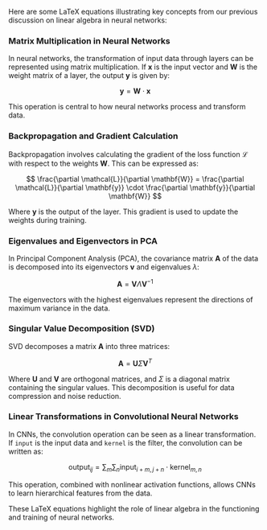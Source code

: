 Here are some LaTeX equations illustrating key concepts from our previous discussion on linear algebra in neural networks:

### Matrix Multiplication in Neural Networks

In neural networks, the transformation of input data through layers can be represented using matrix multiplication. If $\mathbf{x}$ is the input vector and $\mathbf{W}$ is the weight matrix of a layer, the output $\mathbf{y}$ is given by:

$$
\mathbf{y} = \mathbf{W} \cdot \mathbf{x}
$$

This operation is central to how neural networks process and transform data.

### Backpropagation and Gradient Calculation

Backpropagation involves calculating the gradient of the loss function $\mathcal{L}$ with respect to the weights $\mathbf{W}$. This can be expressed as:

$$
\frac{\partial \mathcal{L}}{\partial \mathbf{W}} = \frac{\partial \mathcal{L}}{\partial \mathbf{y}} \cdot \frac{\partial \mathbf{y}}{\partial \mathbf{W}}
$$

Where $\mathbf{y}$ is the output of the layer. This gradient is used to update the weights during training.

### Eigenvalues and Eigenvectors in PCA

In Principal Component Analysis (PCA), the covariance matrix $\mathbf{A}$ of the data is decomposed into its eigenvectors $\mathbf{v}$ and eigenvalues $\lambda$:

$$
\mathbf{A} = \mathbf{V} \Lambda \mathbf{V}^{-1}
$$

The eigenvectors with the highest eigenvalues represent the directions of maximum variance in the data.

### Singular Value Decomposition (SVD)

SVD decomposes a matrix $\mathbf{A}$ into three matrices:

$$
\mathbf{A} = \mathbf{U} \Sigma \mathbf{V}^T
$$

Where $\mathbf{U}$ and $\mathbf{V}$ are orthogonal matrices, and $\Sigma$ is a diagonal matrix containing the singular values. This decomposition is useful for data compression and noise reduction.

### Linear Transformations in Convolutional Neural Networks

In CNNs, the convolution operation can be seen as a linear transformation. If `input` is the input data and `kernel` is the filter, the convolution can be written as:

$$
\text{output}_{ij} = \sum_m \sum_n \text{input}_{i+m, j+n} \cdot \text{kernel}_{m,n}
$$

This operation, combined with nonlinear activation functions, allows CNNs to learn hierarchical features from the data.

These LaTeX equations highlight the role of linear algebra in the functioning and training of neural networks.


